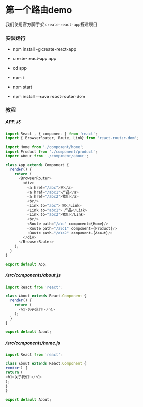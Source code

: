 # 第一个路由demo

我们使用官方脚手架 `create-react-app`搭建项目

### 安装运行

* npm install -g create-react-app

* create-react-app app

* cd app

* npm i

* npm start

* npm install --save react-router-dom

### 教程

##### APP.JS

```js
import React , { component } from 'react';
import { BrowserRouter, Route, Link} from 'react-router-dom';

import Home from './component/home';
import Product from './component/product';
import About from './component/about';

class App extends Component {
  render() {
    return (
      <BrowserRouter>
        <div>
          <a href="/abc">家</a>
          <a href="/abc1">产品</a>
          <a href="/abc2">我们</a>
          <br/>
          <Link to="abc"> 家</Link>
          <Link to="abc1"> 产品</Link>
          <Link to="abc2">我们</Link>
          <br/>
          <Route path="/abc" component={Home}/>
          <Route path="/abc1" component={Product}/>
          <Route path="/abc2" component={About}/>
        </div>
      </BrowserRouter>
    );
  }
}

export default App;
```

##### /src/components/about.js

```js
import React from 'react';

class About extends React.Component {
  render() {
    return (
      <h1>关于我们!</h1>
    );
  }
}

export default About;
```

##### /src/components/home.js

```js
import React from 'react';

class About extends React.Component {
render() {
return (
<h1>关于我们!</h1>
);
}
}

export default About;
```


